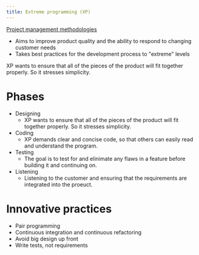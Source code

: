 ```yaml
---
title: Extreme programming (XP)
---
```

[Project management methodologies](danielesalvatore/project-management/foundations-of-project-management/project-management-methodologies.md)

- Aims to improve product quality and the ability to respond to changing customer needs
- Takes best practices for the development process to "extreme" levels

XP wants to ensure that all of the pieces of the product will fit together properly. So it stresses simplicity.

# Phases
- Designing
	- XP wants to ensure that all of the pieces of the product will fit together properly. So it stresses simplicity.
- Coding
	- XP demands clear and concise code, so that others can easily read and understand the program.
- Testing
	- The goal is to test for and elinimate any flaws in a feature before building it and continuing on. 
- Listening
	- Listening to the customer and ensuring that the requirements are integrated into the proeuct. 

# Innovative practices
- Pair programming
- Continuous integration and continuous refactoring
- Avoid big design up front
- Write tests, not requirements
